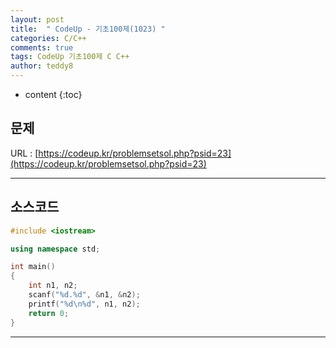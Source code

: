 ```yaml
---
layout: post   
title:  " CodeUp - 기초100제(1023) "
categories: C/C++
comments: true
tags: CodeUp 기초100제 C C++
author: teddy8  
---
```

* content
{:toc}

## 문제
URL : [https://codeup.kr/problemsetsol.php?psid=23](https://codeup.kr/problemsetsol.php?psid=23)

---

## 소스코드
``` cpp
#include <iostream>

using namespace std;

int main()
{
	int n1, n2;
	scanf("%d.%d", &n1, &n2);
	printf("%d\n%d", n1, n2);
	return 0;
}
```

---
